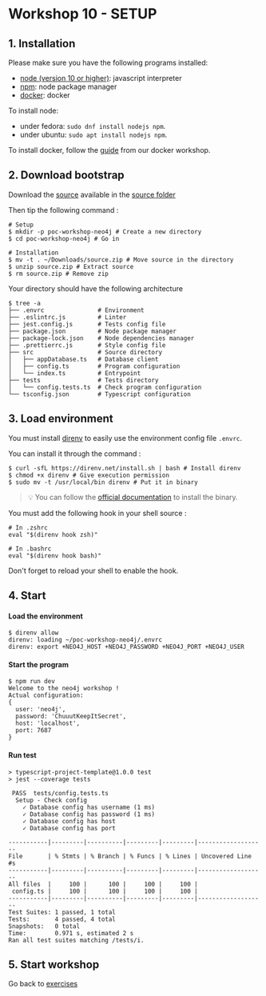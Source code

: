 # Workshop 10 - SETUP

## 1. Installation

Please make sure you have the following programs installed:
- [node (version 10 or higher)](https://github.com/nodejs/node): javascript interpreter
- [npm](https://www.npmjs.com/): node package manager
- [docker](https://www.docker.com/): docker

To install node:
- under fedora: `sudo dnf install nodejs npm`.
- under ubuntu: `sudo apt install nodejs npm`.

To install docker, follow the [guide](https://github.com/PoCInnovation/Workshops/blob/master/software/4.Docker/SETUP.md) from our docker workshop.

## 2. Download bootstrap

Download the [source](./source/source.zip) available in the [source folder](./source)

Then tip the following command :

```shell
# Setup
$ mkdir -p poc-workshop-neo4j # Create a new directory
$ cd poc-workshop-neo4j # Go in

# Installation
$ mv -t . ~/Downloads/source.zip # Move source in the directory
$ unzip source.zip # Extract source
$ rm source.zip # Remove zip
```

Your directory should have the following architecture 
```shell
$ tree -a
├── .envrc               # Environment
├── .eslintrc.js         # Linter
├── jest.config.js       # Tests config file
├── package.json         # Node package manager
├── package-lock.json    # Node dependencies manager
├── .prettierrc.js       # Style config file
├── src                  # Source directory
│   ├── appDatabase.ts   # Database client
│   ├── config.ts        # Program configuration
│   └── index.ts         # Entrypoint
├── tests                # Tests directory
│   └── config.tests.ts  # Check program configuration
└── tsconfig.json        # Typescript configuration
```

## 3. Load environment

You must install [direnv](https://direnv.net/) to easily use the environment config file `.envrc`.

You can install it through the command :

```shell
$ curl -sfL https://direnv.net/install.sh | bash # Install direnv
$ chmod +x direnv # Give execution permission
$ sudo mv -t /usr/local/bin direnv # Put it in binary
```

> :bulb: You can follow the [official documentation](https://direnv.net/docs/installation.html) to install the binary.

You must add the following hook in your shell source :

```shell
# In .zshrc
eval "$(direnv hook zsh)"

# In .bashrc
eval "$(direnv hook bash)"
```

Don't forget to reload your shell to enable the hook.

## 4. Start

#### Load the environment

```shell
$ direnv allow
direnv: loading ~/poc-workshop-neo4j/.envrc                                                                                                                                                    
direnv: export +NEO4J_HOST +NEO4J_PASSWORD +NEO4J_PORT +NEO4J_USER
```

#### Start the program

```shell
$ npm run dev
Welcome to the neo4j workshop !
Actual configuration:
{
  user: 'neo4j',
  password: 'ChuuutKeepItSecret',
  host: 'localhost',
  port: 7687
}

```

#### Run test

```shell
> typescript-project-template@1.0.0 test
> jest --coverage tests

 PASS  tests/config.tests.ts
  Setup - Check config
    ✓ Database config has username (1 ms)
    ✓ Database config has password (1 ms)
    ✓ Database config has host
    ✓ Database config has port

-----------|---------|----------|---------|---------|-------------------
File       | % Stmts | % Branch | % Funcs | % Lines | Uncovered Line #s 
-----------|---------|----------|---------|---------|-------------------
All files  |     100 |      100 |     100 |     100 |                   
 config.ts |     100 |      100 |     100 |     100 |                   
-----------|---------|----------|---------|---------|-------------------
Test Suites: 1 passed, 1 total
Tests:       4 passed, 4 total
Snapshots:   0 total
Time:        0.971 s, estimated 2 s
Ran all test suites matching /tests/i.
```

## 5. Start workshop

Go back to [exercises](./README.md)
